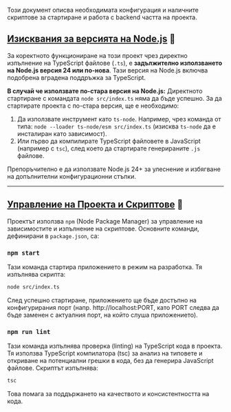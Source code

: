 Този документ описва необходимата конфигурация и наличните скриптове за стартиране и работа с backend частта на проекта.

## <ins>Изисквания за версията на Node.js</ins> 📜

За коректното функциониране на този проект чрез директно изпълнение на TypeScript файлове (`.ts`), е **задължително използването на Node.js версия 24 или по-нова**. Тази версия на Node.js включва подобрена вградена поддръжка за TypeScript.

**В случай че използвате по-стара версия на Node.js:**
Директното стартиране с командата `node src/index.ts` няма да бъде успешно. За да стартирате проекта с по-стара версия, ще е необходимо:
1.  Да използвате инструмент като `ts-node`. Например, чрез команда от типа: `node --loader ts-node/esm src/index.ts` (изисква `ts-node` да е инсталиран като зависимост).
2.  Или първо да компилирате TypeScript файловете в JavaScript (например с `tsc`), след което да стартирате генерираните `.js` файлове.

Препоръчително е да използвате Node.js 24+ за улеснение и избягване на допълнителни конфигурационни стъпки.

---

## <ins>Управление на Проекта и Скриптове</ins> 🚀

Проектът използва `npm` (Node Package Manager) за управление на зависимостите и изпълнение на скриптове. Основните команди, дефинирани в `package.json`, са:

### `npm start`

Тази команда стартира приложението в режим на разработка.
Тя изпълнява скрипта:

```bash
node src/index.ts
```
След успешно стартиране, приложението ще бъде достъпно на конфигурирания порт (напр. http://localhost:PORT, като PORT следва да бъде заменен с актуалния порт, на който слуша приложението).


### `npm run lint`
Тази команда изпълнява проверка (linting) на TypeScript кода в проекта.
Тя използва TypeScript компилатора (tsc) за анализ на типовете и откриване на потенциални грешки в кода, без да генерира JavaScript файлове.
Скриптът изпълнява:

```bash
tsc
```

Това помага за поддържането на качеството и консистентността на кода.
